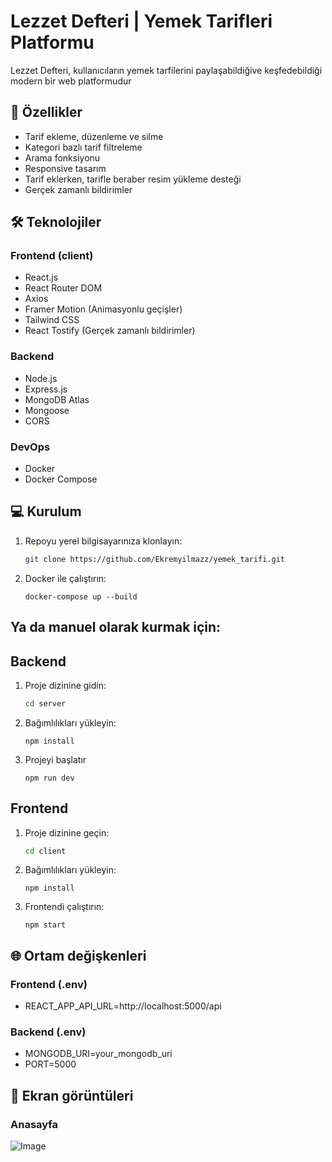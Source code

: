 # Lezzet Defteri | Yemek Tarifleri Platformu
Lezzet Defteri, kullanıcıların yemek tarfilerini paylaşabildiğive keşfedebildiği modern bir web platformudur

## 🚀 Özellikler
- Tarif ekleme, düzenleme ve silme
- Kategori bazlı tarif filtreleme
- Arama fonksiyonu
- Responsive tasarım
- Tarif eklerken, tarifle beraber resim yükleme desteği
- Gerçek zamanlı bildirimler

## 🛠 Teknolojiler

### Frontend (client)
- React.js
- React Router DOM
- Axios
- Framer Motion (Animasyonlu geçişler)
- Tailwind CSS
- React Tostify (Gerçek zamanlı bildirimler)

### Backend
- Node.js
- Express.js
- MongoDB Atlas
- Mongoose
- CORS

### DevOps
- Docker
- Docker Compose

## 💻 Kurulum

1. Repoyu yerel bilgisayarınıza klonlayın:

   ```bash
   git clone https://github.com/Ekremyilmazz/yemek_tarifi.git
2. Docker ile çalıştırın:
   ```
   docker-compose up --build

## Ya da manuel olarak kurmak için:

## Backend

1. Proje dizinine gidin:
   ```bash
   cd server
2. Bağımlılıkları yükleyin:
   ```
   npm install
3. Projeyi başlatır
   ```
   npm run dev

## Frontend

1. Proje dizinine geçin:
   ```bash
   cd client
2. Bağımlılıkları yükleyin:
   ```
   npm install
3. Frontendi çalıştırın:
   ```
   npm start
## 🌐 Ortam değişkenleri

### Frontend (.env)
- REACT_APP_API_URL=http://localhost:5000/api

### Backend (.env)
- MONGODB_URI=your_mongodb_uri
- PORT=5000

## 📱 Ekran görüntüleri

### Anasayfa
![Image](https://github.com/user-attachments/assets/26f04889-6bd1-4577-aee2-9cacb685771a)
